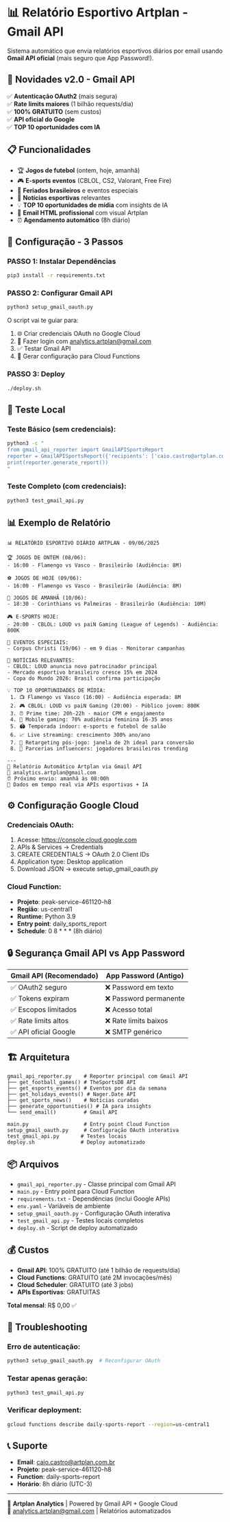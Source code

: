 # 📊 Relatório Esportivo Artplan - Gmail API

Sistema automático que envia relatórios esportivos diários por email usando **Gmail API oficial** (mais seguro que App Password!).

## 🚀 **Novidades v2.0 - Gmail API**

✅ **Autenticação OAuth2** (mais segura)  
✅ **Rate limits maiores** (1 bilhão requests/dia)  
✅ **100% GRATUITO** (sem custos)  
✅ **API oficial do Google**  
✅ **TOP 10 oportunidades com IA**  

## 📋 **Funcionalidades**

- 🏆 **Jogos de futebol** (ontem, hoje, amanhã)
- 🎮 **E-sports eventos** (CBLOL, CS2, Valorant, Free Fire)
- 📅 **Feriados brasileiros** e eventos especiais
- 📰 **Notícias esportivas** relevantes
- 💡 **TOP 10 oportunidades de mídia** com insights de IA
- 📧 **Email HTML profissional** com visual Artplan
- ⏰ **Agendamento automático** (8h diário)

## 🔧 **Configuração - 3 Passos**

### **PASSO 1: Instalar Dependências**
```bash
pip3 install -r requirements.txt
```

### **PASSO 2: Configurar Gmail API**
```bash
python3 setup_gmail_oauth.py
```

O script vai te guiar para:
1. 🌐 Criar credenciais OAuth no Google Cloud
2. 🔐 Fazer login com analytics.artplan@gmail.com  
3. ✅ Testar Gmail API
4. 📝 Gerar configuração para Cloud Functions

### **PASSO 3: Deploy**
```bash
./deploy.sh
```

## 🧪 **Teste Local**

### Teste Básico (sem credenciais):
```bash
python3 -c "
from gmail_api_reporter import GmailAPISportsReport
reporter = GmailAPISportsReport({'recipients': ['caio.castro@artplan.com.br']})
print(reporter.generate_report())
"
```

### Teste Completo (com credenciais):
```bash
python3 test_gmail_api.py
```

## 📊 **Exemplo de Relatório**

```
📊 RELATÓRIO ESPORTIVO DIÁRIO ARTPLAN - 09/06/2025

🏆 JOGOS DE ONTEM (08/06):
- 16:00 - Flamengo vs Vasco - Brasileirão (Audiência: 8M)

⚽ JOGOS DE HOJE (09/06):
- 16:00 - Flamengo vs Vasco - Brasileirão (Audiência: 8M)

🔮 JOGOS DE AMANHÃ (10/06):
- 18:30 - Corinthians vs Palmeiras - Brasileirão (Audiência: 10M)

🎮 E-SPORTS HOJE:
- 20:00 - CBLOL: LOUD vs paiN Gaming (League of Legends) - Audiência: 800K

📅 EVENTOS ESPECIAIS:
- Corpus Christi (19/06) - em 9 dias - Monitorar campanhas

📰 NOTÍCIAS RELEVANTES:
- CBLOL: LOUD anuncia novo patrocinador principal
- Mercado esportivo brasileiro cresce 15% em 2024
- Copa do Mundo 2026: Brasil confirma participação

💡 TOP 10 OPORTUNIDADES DE MÍDIA:
 1. 📺 Flamengo vs Vasco (16:00) - Audiência esperada: 8M
 2. 🎮 CBLOL: LOUD vs paiN Gaming (20:00) - Público jovem: 800K
 3. ⏰ Prime time: 20h-22h - maior CPM e engajamento
 4. 📱 Mobile gaming: 70% audiência feminina 16-35 anos
 5. 🏟️ Temporada indoor: e-sports e futebol de salão
 6. 📈 Live streaming: crescimento 300% ano/ano
 7. 🎯 Retargeting pós-jogo: janela de 2h ideal para conversão
 8. 🤝 Parcerias influencers: jogadores brasileiros trending

---
🎯 Relatório Automático Artplan via Gmail API
📧 analytics.artplan@gmail.com
⏰ Próximo envio: amanhã às 08:00h
🔗 Dados em tempo real via APIs esportivas + IA
```

## ⚙️ **Configuração Google Cloud**

### Credenciais OAuth:
1. Acesse: https://console.cloud.google.com
2. APIs & Services → Credentials
3. CREATE CREDENTIALS → OAuth 2.0 Client IDs
4. Application type: Desktop application
5. Download JSON → execute setup_gmail_oauth.py

### Cloud Function:
- **Projeto**: peak-service-461120-h8 
- **Região**: us-central1
- **Runtime**: Python 3.9
- **Entry point**: daily_sports_report
- **Schedule**: 0 8 * * * (8h diário)

## 🔒 **Segurança Gmail API vs App Password**

| **Gmail API (Recomendado)** | **App Password (Antigo)** |
|------------------------------|---------------------------|
| ✅ OAuth2 seguro           | ❌ Password em texto      |
| ✅ Tokens expiram          | ❌ Password permanente    |
| ✅ Escopos limitados       | ❌ Acesso total           |
| ✅ Rate limits altos       | ❌ Rate limits baixos     |
| ✅ API oficial Google      | ❌ SMTP genérico          |

## 🏗️ **Arquitetura**

```
gmail_api_reporter.py    # Reporter principal com Gmail API
├── get_football_games() # TheSportsDB API
├── get_esports_events() # Eventos por dia da semana  
├── get_holidays_events() # Nager.Date API
├── get_sports_news()    # Notícias curadas
├── generate_opportunities() # IA para insights
└── send_email()         # Gmail API

main.py                  # Entry point Cloud Function
setup_gmail_oauth.py     # Configuração OAuth interativa
test_gmail_api.py       # Testes locais
deploy.sh               # Deploy automatizado
```

## 📦 **Arquivos**

- `gmail_api_reporter.py` - Classe principal com Gmail API
- `main.py` - Entry point para Cloud Function  
- `requirements.txt` - Dependências (inclui Google APIs)
- `env.yaml` - Variáveis de ambiente 
- `setup_gmail_oauth.py` - Configuração OAuth interativa
- `test_gmail_api.py` - Testes locais completos
- `deploy.sh` - Script de deploy automatizado

## 💰 **Custos**

- **Gmail API**: 100% GRATUITO (até 1 bilhão de requests/dia)
- **Cloud Functions**: GRATUITO (até 2M invocações/mês)
- **Cloud Scheduler**: GRATUITO (até 3 jobs)
- **APIs Esportivas**: GRATUITAS

**Total mensal**: R$ 0,00 ✅

## 🔧 **Troubleshooting**

### Erro de autenticação:
```bash
python3 setup_gmail_oauth.py  # Reconfigurar OAuth
```

### Testar apenas geração:
```bash
python3 test_gmail_api.py
```

### Verificar deployment:
```bash
gcloud functions describe daily-sports-report --region=us-central1
```

## 📞 **Suporte**

- **Email**: caio.castro@artplan.com.br
- **Projeto**: peak-service-461120-h8
- **Function**: daily-sports-report
- **Horário**: 8h diário (UTC-3)

---

🎯 **Artplan Analytics** | Powered by Gmail API + Google Cloud  
📧 analytics.artplan@gmail.com | Relatórios automatizados 